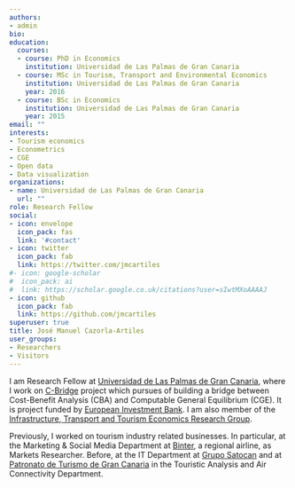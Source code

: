 ```yaml
---
authors:
- admin
bio:
education:
  courses:
  - course: PhD in Economics
    institution: Universidad de Las Palmas de Gran Canaria
  - course: MSc in Tourism, Transport and Environmental Economics
    institution: Universidad de Las Palmas de Gran Canaria
    year: 2016
  - course: BSc in Economics
    institution: Universidad de Las Palmas de Gran Canaria
    year: 2015
email: ""
interests:
- Tourism economics
- Econometrics
- CGE
- Open data
- Data visualization
organizations:
- name: Universidad de Las Palmas de Gran Canaria
  url: ""
role: Research Fellow
social:
- icon: envelope
  icon_pack: fas
  link: '#contact'
- icon: twitter
  icon_pack: fab
  link: https://twitter.com/jmcartiles
#- icon: google-scholar
#  icon_pack: ai
#  link: https://scholar.google.co.uk/citations?user=sIwtMXoAAAAJ
- icon: github
  icon_pack: fab
  link: https://github.com/jmcartiles
superuser: true
title: José Manuel Cazorla-Artiles
user_groups:
- Researchers
- Visitors
---
```


I am Research Fellow at [Universidad de Las Palmas de Gran Canaria](https://www.ulpgc.es/), where I work on [C-Bridge](http://c-bridge.ulpgc.es/) project which pursues of building a bridge between Cost-Benefit Analysis (CBA) and Computable General Equilibrium (CGE). It is project funded by [European Investment Bank](https://www.eib.org/en/index.htm). I am also member of the [Infrastructure, Transport and Tourism Economics Research Group](http://eitt.es/).

Previously, I worked on tourism industry related businesses. In particular, at the Marketing & Social Media Department at [Binter](https://www.bintercanarias.com/), a regional airline, as Markets Researcher. Before, at the IT Department at [Grupo Satocan](https://www.gruposatocan.es/) and at [Patronato de Turismo de Gran Canaria](http://www.grancanaria.com/turismo/es/) in the Touristic Analysis and Air Connectivity Department.

